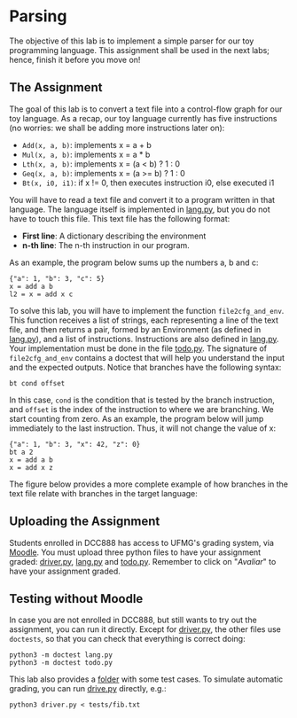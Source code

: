 # Parsing

The objective of this lab is to implement a simple parser for our toy programming language.
This assignment shall be used in the next labs; hence, finish it before you move on!

## The Assignment

The goal of this lab is to convert a text file into a control-flow graph for our toy language.
As a recap, our toy language currently has five instructions (no worries: we shall be adding more instructions later on):

* `Add(x, a, b)`: implements x = a + b
* `Mul(x, a, b)`: implements x = a * b
* `Lth(x, a, b)`: implements x = (a < b) ? 1 : 0
* `Geq(x, a, b)`: implements x = (a >= b) ? 1 : 0
* `Bt(x, i0, i1)`: if x != 0, then executes instruction i0, else executed i1

You will have to read a text file and convert it to a program written in that language.
The language itself is implemented in [lang.py](lang.py), but you do not have to touch this file.
This text file has the following format:

* **First line**: A dictionary describing the environment
* **n-th line**: The n-th instruction in our program.

As an example, the program below sums up the numbers a, b and c:

```
{"a": 1, "b": 3, "c": 5}
x = add a b
l2 = x = add x c
```

To solve this lab, you will have to implement the function `file2cfg_and_env`. 
This function receives a list of strings, each representing a line of the text file, and then returns a pair, formed by an Environment (as defined in [lang.py](lang.py)), and a list of instructions.
Instructions are also defined in [lang.py](lang.py).
Your implementation must be done in the file [todo.py](todo.py).
The signature of `file2cfg_and_env` contains a doctest that will help you understand the input and the expected outputs.
Notice that branches have the following syntax:

```
bt cond offset
```

In this case, `cond` is the condition that is tested by the branch instruction, and `offset` is the index of the instruction to where we are branching.
We start counting from zero.
As an example, the program below will jump immediately to the last instruction. Thus, it will not change the value of x:

```
{"a": 1, "b": 3, "x": 42, "z": 0}
bt a 2
x = add a b
x = add x z
```

The figure below provides a more complete example of how branches in the text file relate with branches in the target language:

## Uploading the Assignment

Students enrolled in DCC888 has access to UFMG's grading system, via [Moodle](https://moodle.org/).
You must upload three python files to have your assignment graded: [driver.py](driver.py), [lang.py](lang.py) and [todo.py](todo.py).
Remember to click on "*Avaliar*" to have your assignment graded.

## Testing without Moodle

In case you are not enrolled in DCC888, but still wants to try out the assignment, you can run it directly.
Except for [driver.py](driver.py), the other files use `doctests`, so that you can check that everything is correct doing:

```
python3 -m doctest lang.py
python3 -m doctest todo.py
```

This lab also provides a [folder](tests) with some test cases.
To simulate automatic grading, you can run [drive.py](driver.py) directly, e.g.:

```
python3 driver.py < tests/fib.txt
```
